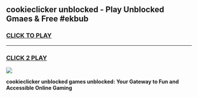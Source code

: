 
## cookieclicker unblocked - Play Unblocked Gmaes & Free #ekbub
<h3>
<a href="https://news.freeplayer.one?title=cookieclicker_unblocked&ref=03M">CLICK TO PLAY</a></h3>
<hr>

<h3>
<a href="https://news.freeplayer.one?title=cookieclicker_unblocked&ref=03M">CLICK 2 PLAY</a>
  
</h3>

<a href="https://news.freeplayer.one?title=cookieclicker_unblocked&ref=03M"><img src="https://clearcache.store/games.png"></a>


**cookieclicker unblocked games unblocked: Your Gateway to Fun and Accessible Online Gaming**
